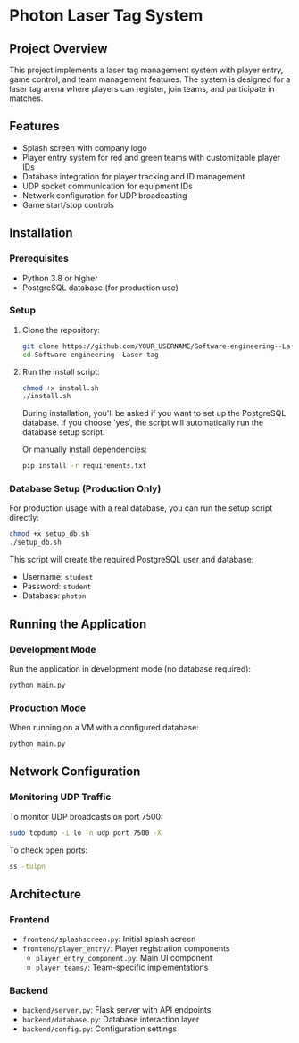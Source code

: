 # Photon Laser Tag System

## Project Overview

This project implements a laser tag management system with player entry, game control, and team management features. The system is designed for a laser tag arena where players can register, join teams, and participate in matches.

## Features

- Splash screen with company logo
- Player entry system for red and green teams with customizable player IDs
- Database integration for player tracking and ID management
- UDP socket communication for equipment IDs
- Network configuration for UDP broadcasting
- Game start/stop controls

## Installation

### Prerequisites

- Python 3.8 or higher
- PostgreSQL database (for production use)

### Setup

1. Clone the repository:
   ```bash
   git clone https://github.com/YOUR_USERNAME/Software-engineering--Laser-tag.git
   cd Software-engineering--Laser-tag
   ```

2. Run the install script:
   ```bash
   chmod +x install.sh
   ./install.sh
   ```

   During installation, you'll be asked if you want to set up the PostgreSQL database.
   If you choose 'yes', the script will automatically run the database setup script.

   Or manually install dependencies:
   ```bash
   pip install -r requirements.txt
   ```

### Database Setup (Production Only)

For production usage with a real database, you can run the setup script directly:

```bash
chmod +x setup_db.sh
./setup_db.sh
```

This script will create the required PostgreSQL user and database:  
- Username: `student`
- Password: `student`
- Database: `photon`

## Running the Application

### Development Mode

Run the application in development mode (no database required):

```bash
python main.py
```

### Production Mode

When running on a VM with a configured database:

```bash
python main.py
```

## Network Configuration

### Monitoring UDP Traffic

To monitor UDP broadcasts on port 7500:

```bash
sudo tcpdump -i lo -n udp port 7500 -X
```

To check open ports:

```bash
ss -tulpn
```

## Architecture

### Frontend

- `frontend/splashscreen.py`: Initial splash screen
- `frontend/player_entry/`: Player registration components
  - `player_entry_component.py`: Main UI component
  - `player_teams/`: Team-specific implementations

### Backend

- `backend/server.py`: Flask server with API endpoints
- `backend/database.py`: Database interaction layer
- `backend/config.py`: Configuration settings